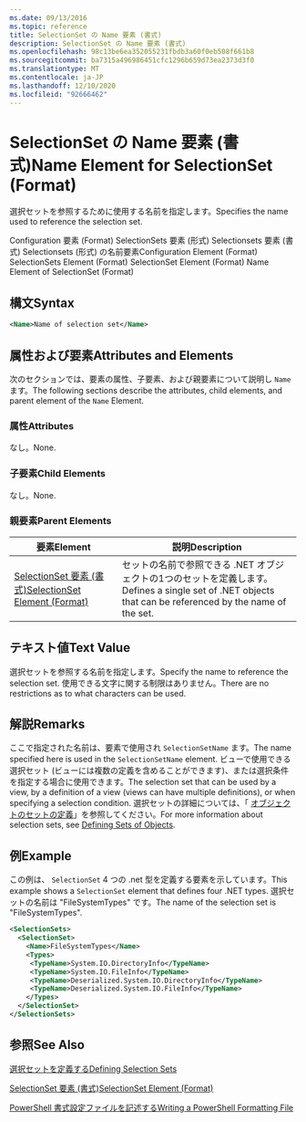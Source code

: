 ```yaml
---
ms.date: 09/13/2016
ms.topic: reference
title: SelectionSet の Name 要素 (書式)
description: SelectionSet の Name 要素 (書式)
ms.openlocfilehash: 98c13be6ea352055231fbdb3a60f0eb508f661b8
ms.sourcegitcommit: ba7315a496986451cfc1296b659d73ea2373d3f0
ms.translationtype: MT
ms.contentlocale: ja-JP
ms.lasthandoff: 12/10/2020
ms.locfileid: "92666462"
---
```

# <a name="name-element-for-selectionset-format"></a><span data-ttu-id="56993-103">SelectionSet の Name 要素 (書式)</span><span class="sxs-lookup"><span data-stu-id="56993-103">Name Element for SelectionSet (Format)</span></span>

<span data-ttu-id="56993-104">選択セットを参照するために使用する名前を指定します。</span><span class="sxs-lookup"><span data-stu-id="56993-104">Specifies the name used to reference the selection set.</span></span>

<span data-ttu-id="56993-105">Configuration 要素 (Format) SelectionSets 要素 (形式) Selectionsets 要素 (書式) Selectionsets (形式) の名前要素</span><span class="sxs-lookup"><span data-stu-id="56993-105">Configuration Element (Format) SelectionSets Element (Format) SelectionSet Element (Format) Name Element of SelectionSet (Format)</span></span>

## <a name="syntax"></a><span data-ttu-id="56993-106">構文</span><span class="sxs-lookup"><span data-stu-id="56993-106">Syntax</span></span>

```xml
<Name>Name of selection set</Name>
```

## <a name="attributes-and-elements"></a><span data-ttu-id="56993-107">属性および要素</span><span class="sxs-lookup"><span data-stu-id="56993-107">Attributes and Elements</span></span>

<span data-ttu-id="56993-108">次のセクションでは、要素の属性、子要素、および親要素について説明し `Name` ます。</span><span class="sxs-lookup"><span data-stu-id="56993-108">The following sections describe the attributes, child elements, and parent element of the `Name` Element.</span></span>

### <a name="attributes"></a><span data-ttu-id="56993-109">属性</span><span class="sxs-lookup"><span data-stu-id="56993-109">Attributes</span></span>

<span data-ttu-id="56993-110">なし。</span><span class="sxs-lookup"><span data-stu-id="56993-110">None.</span></span>

### <a name="child-elements"></a><span data-ttu-id="56993-111">子要素</span><span class="sxs-lookup"><span data-stu-id="56993-111">Child Elements</span></span>

<span data-ttu-id="56993-112">なし。</span><span class="sxs-lookup"><span data-stu-id="56993-112">None.</span></span>

### <a name="parent-elements"></a><span data-ttu-id="56993-113">親要素</span><span class="sxs-lookup"><span data-stu-id="56993-113">Parent Elements</span></span>

|<span data-ttu-id="56993-114">要素</span><span class="sxs-lookup"><span data-stu-id="56993-114">Element</span></span>|<span data-ttu-id="56993-115">説明</span><span class="sxs-lookup"><span data-stu-id="56993-115">Description</span></span>|
|-------------|-----------------|
|[<span data-ttu-id="56993-116">SelectionSet 要素 (書式)</span><span class="sxs-lookup"><span data-stu-id="56993-116">SelectionSet Element (Format)</span></span>](./selectionset-element-format.md)|<span data-ttu-id="56993-117">セットの名前で参照できる .NET オブジェクトの1つのセットを定義します。</span><span class="sxs-lookup"><span data-stu-id="56993-117">Defines a single set of .NET objects that can be referenced by the name of the set.</span></span>|

## <a name="text-value"></a><span data-ttu-id="56993-118">テキスト値</span><span class="sxs-lookup"><span data-stu-id="56993-118">Text Value</span></span>

<span data-ttu-id="56993-119">選択セットを参照する名前を指定します。</span><span class="sxs-lookup"><span data-stu-id="56993-119">Specify the name to reference the selection set.</span></span> <span data-ttu-id="56993-120">使用できる文字に関する制限はありません。</span><span class="sxs-lookup"><span data-stu-id="56993-120">There are no restrictions as to what characters can be used.</span></span>

## <a name="remarks"></a><span data-ttu-id="56993-121">解説</span><span class="sxs-lookup"><span data-stu-id="56993-121">Remarks</span></span>

<span data-ttu-id="56993-122">ここで指定された名前は、要素で使用され `SelectionSetName` ます。</span><span class="sxs-lookup"><span data-stu-id="56993-122">The name specified here is used in the `SelectionSetName` element.</span></span> <span data-ttu-id="56993-123">ビューで使用できる選択セット (ビューには複数の定義を含めることができます)、または選択条件を指定する場合に使用できます。</span><span class="sxs-lookup"><span data-stu-id="56993-123">The selection set that can be used by a view, by a definition of a view (views can have multiple definitions), or when specifying a selection condition.</span></span> <span data-ttu-id="56993-124">選択セットの詳細については、「 [オブジェクトのセットの定義](./defining-selection-sets.md)」を参照してください。</span><span class="sxs-lookup"><span data-stu-id="56993-124">For more information about selection sets, see [Defining Sets of Objects](./defining-selection-sets.md).</span></span>

## <a name="example"></a><span data-ttu-id="56993-125">例</span><span class="sxs-lookup"><span data-stu-id="56993-125">Example</span></span>

<span data-ttu-id="56993-126">この例は、 `SelectionSet` 4 つの .net 型を定義する要素を示しています。</span><span class="sxs-lookup"><span data-stu-id="56993-126">This example shows a `SelectionSet` element that defines four .NET types.</span></span> <span data-ttu-id="56993-127">選択セットの名前は "FileSystemTypes" です。</span><span class="sxs-lookup"><span data-stu-id="56993-127">The name of the selection set is "FileSystemTypes".</span></span>

```xml
<SelectionSets>
  <SelectionSet>
    <Name>FileSystemTypes</Name>
    <Types>
     <TypeName>System.IO.DirectoryInfo</TypeName>
     <TypeName>System.IO.FileInfo</TypeName>
     <TypeName>Deserialized.System.IO.DirectoryInfo</TypeName>
     <TypeName>Deserialized.System.IO.FileInfo</TypeName>
    </Types>
  </SelectionSet>
</SelectionSets>
```

## <a name="see-also"></a><span data-ttu-id="56993-128">参照</span><span class="sxs-lookup"><span data-stu-id="56993-128">See Also</span></span>

[<span data-ttu-id="56993-129">選択セットを定義する</span><span class="sxs-lookup"><span data-stu-id="56993-129">Defining Selection Sets</span></span>](./defining-selection-sets.md)

[<span data-ttu-id="56993-130">SelectionSet 要素 (書式)</span><span class="sxs-lookup"><span data-stu-id="56993-130">SelectionSet Element (Format)</span></span>](./selectionset-element-format.md)

[<span data-ttu-id="56993-131">PowerShell 書式設定ファイルを記述する</span><span class="sxs-lookup"><span data-stu-id="56993-131">Writing a PowerShell Formatting File</span></span>](./writing-a-powershell-formatting-file.md)
